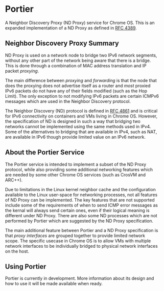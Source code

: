 # Portier

A Neighbor Discovery Proxy (ND Proxy) service for Chrome OS.  This is an
expanded implementation of a ND Proxy as defined in [RFC 4389].

## Neighbor Discovery Proxy Summary

ND Proxy is used on a network node to bridge two IPv6 network segments,
without any other part of the network being aware that there is a
bridge.  This is done through a combination of MAC address translation and
IP packet *proxying*.

The main difference between *proxying* and *forwarding* is that the node that
does the proxying does not advertise itself as a router and *most* proxied
IPv6 packets do not have any of their fields modified (such as the Hop Limit).
The only exception to not modifying IPv6 packets are certain ICMPv6 messages
which are used in the Neighbor Discovery protocol.

The Neighbor Discovery (ND) protocol is defined in [RFC 4861] and is critical
for IPv6 connectivity on containers and VMs living in Chrome OS.  However, the
specification of ND is designed in such a way that bridging two networks
cannot be implemented using the same methods used in IPv4.  Some of the
alternatives to bridging that are available in IPv4, such as NAT, are
available in IPv6 though provide limited value on an IPv6 network.

## About the Portier Service

The Portier service is intended to implement a subset of the ND Proxy
protocol, while also providing some additional networking features which
are needed by some other Chrome OS services (such as CrosVM and ARC++).

Due to limitations in the Linux kernel neighbor cache and the configuration
available to the Linux user-space for networking processes, not all features
of ND Proxy can be implemented.  The key features that are not supported
include some of the requirements of when to send ICMP error messages as the
kernal will always send certain ones, even if their logical meaning
is different under ND Proxy.  There are also some ND processes which are
not performed by Portier which are suggested by the ND Proxy specification.

The main additional feature between Portier and a ND Proxy specification
is that *proxy interfaces* are grouped together to provide limited network
scope.  The specific usecase in Chrome OS is to allow VMs with multiple
network interfaces to be individually bridged to physical network interfaces
on the host.

## Using Portier

Portier is currently in development.  More information about its design and
how to use it will be made available when ready.


[RFC 4389]: https://tools.ietf.org/html/rfc4389
[RFC 4861]: https://tools.ietf.org/html/rfc4861
